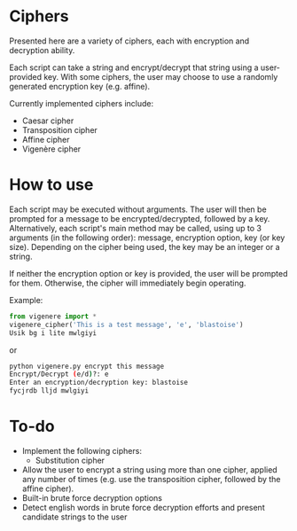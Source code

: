 # Ciphers
Presented here are a variety of ciphers, each with encryption and decryption ability. 

Each script can take a string and encrypt/decrypt that string using a user-provided key. With some ciphers, the user may choose to use a randomly generated encryption key (e.g. affine).

Currently implemented ciphers include:
* Caesar cipher
* Transposition cipher
* Affine cipher
* Vigenère cipher

# How to use
Each script may be executed without arguments. The user will then be prompted for a message to be encrypted/decrypted, followed by a key. 
Alternatively, each script's main method may be called, using up to 3 arguments (in the following order): message, encryption option, key (or key size). Depending on the cipher being used, the key may be an integer or a string. 

If neither the encryption option or key is provided, the user will be prompted for them. Otherwise, the cipher will immediately begin operating.

Example:

```python
from vigenere import *
vigenere_cipher('This is a test message', 'e', 'blastoise')
Usik bg i lite mwlgiyi
```
or

```bash
python vigenere.py encrypt this message
Encrypt/Decrypt (e/d)?: e
Enter an encryption/decryption key: blastoise
fycjrdb lljd mwlgiyi
```

# To-do
* Implement the following ciphers:
  * Substitution cipher
* Allow the user to encrypt a string using more than one cipher, applied any number of times (e.g. use the transposition cipher, followed by the affine cipher).
* Built-in brute force decryption options
* Detect english words in brute force decryption efforts and present candidate strings to the user
